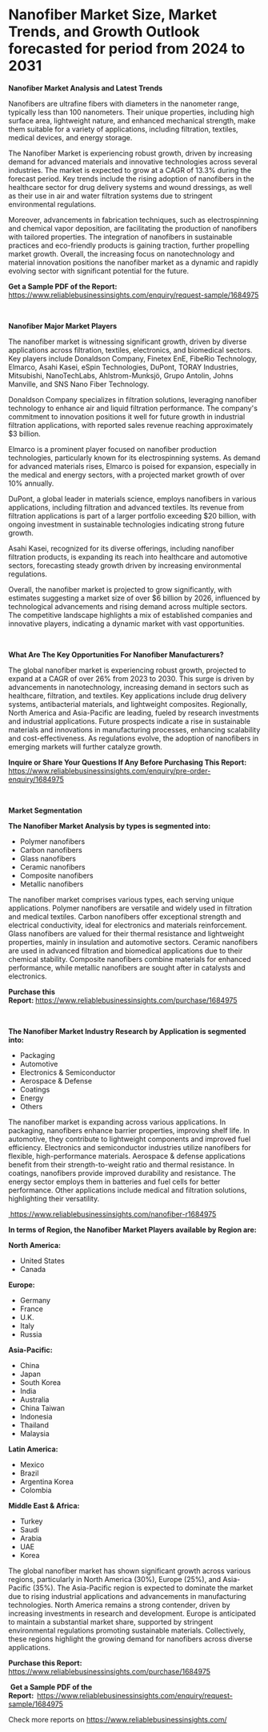 <p><h1>Nanofiber Market Size, Market Trends, and Growth Outlook forecasted for period from 2024 to 2031</h1></p><p><strong>Nanofiber Market Analysis and Latest Trends</strong></p>
<p><p>Nanofibers are ultrafine fibers with diameters in the nanometer range, typically less than 100 nanometers. Their unique properties, including high surface area, lightweight nature, and enhanced mechanical strength, make them suitable for a variety of applications, including filtration, textiles, medical devices, and energy storage.</p><p>The Nanofiber Market is experiencing robust growth, driven by increasing demand for advanced materials and innovative technologies across several industries. The market is expected to grow at a CAGR of 13.3% during the forecast period. Key trends include the rising adoption of nanofibers in the healthcare sector for drug delivery systems and wound dressings, as well as their use in air and water filtration systems due to stringent environmental regulations.</p><p>Moreover, advancements in fabrication techniques, such as electrospinning and chemical vapor deposition, are facilitating the production of nanofibers with tailored properties. The integration of nanofibers in sustainable practices and eco-friendly products is gaining traction, further propelling market growth. Overall, the increasing focus on nanotechnology and material innovation positions the nanofiber market as a dynamic and rapidly evolving sector with significant potential for the future.</p></p>
<p><strong>Get a Sample PDF of the Report:&nbsp;</strong> <a href="https://www.reliablebusinessinsights.com/enquiry/request-sample/1684975?utm_campaign=1121&utm_medium=2&utm_source=Github&utm_content=ia&utm_term=30122024&utm_id=nanofiber">https://www.reliablebusinessinsights.com/enquiry/request-sample/1684975</a></p>
<p>&nbsp;</p>
<p><strong>Nanofiber Major Market Players</strong></p>
<p><p>The nanofiber market is witnessing significant growth, driven by diverse applications across filtration, textiles, electronics, and biomedical sectors. Key players include Donaldson Company, Finetex EnE, FibeRio Technology, Elmarco, Asahi Kasei, eSpin Technologies, DuPont, TORAY Industries, Mitsubishi, NanoTechLabs, Ahlstrom-Munksjö, Grupo Antolin, Johns Manville, and SNS Nano Fiber Technology.</p><p>Donaldson Company specializes in filtration solutions, leveraging nanofiber technology to enhance air and liquid filtration performance. The company's commitment to innovation positions it well for future growth in industrial filtration applications, with reported sales revenue reaching approximately $3 billion.</p><p>Elmarco is a prominent player focused on nanofiber production technologies, particularly known for its electrospinning systems. As demand for advanced materials rises, Elmarco is poised for expansion, especially in the medical and energy sectors, with a projected market growth of over 10% annually.</p><p>DuPont, a global leader in materials science, employs nanofibers in various applications, including filtration and advanced textiles. Its revenue from filtration applications is part of a larger portfolio exceeding $20 billion, with ongoing investment in sustainable technologies indicating strong future growth.</p><p>Asahi Kasei, recognized for its diverse offerings, including nanofiber filtration products, is expanding its reach into healthcare and automotive sectors, forecasting steady growth driven by increasing environmental regulations.</p><p>Overall, the nanofiber market is projected to grow significantly, with estimates suggesting a market size of over $6 billion by 2026, influenced by technological advancements and rising demand across multiple sectors. The competitive landscape highlights a mix of established companies and innovative players, indicating a dynamic market with vast opportunities.</p></p>
<p>&nbsp;</p>
<p><strong>What Are The Key Opportunities For Nanofiber Manufacturers?</strong></p>
<p><p>The global nanofiber market is experiencing robust growth, projected to expand at a CAGR of over 26% from 2023 to 2030. This surge is driven by advancements in nanotechnology, increasing demand in sectors such as healthcare, filtration, and textiles. Key applications include drug delivery systems, antibacterial materials, and lightweight composites. Regionally, North America and Asia-Pacific are leading, fueled by research investments and industrial applications. Future prospects indicate a rise in sustainable materials and innovations in manufacturing processes, enhancing scalability and cost-effectiveness. As regulations evolve, the adoption of nanofibers in emerging markets will further catalyze growth.</p></p>
<p><strong>Inquire or Share Your Questions If Any Before Purchasing This Report:</strong> <a href="https://www.reliablebusinessinsights.com/enquiry/pre-order-enquiry/1684975?utm_campaign=1121&utm_medium=2&utm_source=Github&utm_content=ia&utm_term=30122024&utm_id=nanofiber">https://www.reliablebusinessinsights.com/enquiry/pre-order-enquiry/1684975</a></p>
<p>&nbsp;</p>
<p><strong>Market Segmentation</strong></p>
<p><strong>The Nanofiber Market Analysis by types is segmented into:</strong></p>
<p><ul><li>Polymer nanofibers</li><li>Carbon nanofibers</li><li>Glass nanofibers</li><li>Ceramic nanofibers</li><li>Composite nanofibers</li><li>Metallic nanofibers</li></ul></p>
<p><p>The nanofiber market comprises various types, each serving unique applications. Polymer nanofibers are versatile and widely used in filtration and medical textiles. Carbon nanofibers offer exceptional strength and electrical conductivity, ideal for electronics and materials reinforcement. Glass nanofibers are valued for their thermal resistance and lightweight properties, mainly in insulation and automotive sectors. Ceramic nanofibers are used in advanced filtration and biomedical applications due to their chemical stability. Composite nanofibers combine materials for enhanced performance, while metallic nanofibers are sought after in catalysts and electronics.</p></p>
<p><strong>Purchase this Report:&nbsp;</strong><a href="https://www.reliablebusinessinsights.com/purchase/1684975?utm_campaign=1121&utm_medium=2&utm_source=Github&utm_content=ia&utm_term=30122024&utm_id=nanofiber">https://www.reliablebusinessinsights.com/purchase/1684975</a></p>
<p>&nbsp;</p>
<p><strong>The Nanofiber Market Industry Research by Application is segmented into:</strong></p>
<p><ul><li>Packaging</li><li>Automotive</li><li>Electronics & Semiconductor</li><li>Aerospace & Defense</li><li>Coatings</li><li>Energy</li><li>Others</li></ul></p>
<p><p>The nanofiber market is expanding across various applications. In packaging, nanofibers enhance barrier properties, improving shelf life. In automotive, they contribute to lightweight components and improved fuel efficiency. Electronics and semiconductor industries utilize nanofibers for flexible, high-performance materials. Aerospace & defense applications benefit from their strength-to-weight ratio and thermal resistance. In coatings, nanofibers provide improved durability and resistance. The energy sector employs them in batteries and fuel cells for better performance. Other applications include medical and filtration solutions, highlighting their versatility.</p></p>
<p><a href="https://www.reliablebusinessinsights.com/nanofiber-r1684975?utm_campaign=1121&utm_medium=2&utm_source=Github&utm_content=ia&utm_term=30122024&utm_id=nanofiber">&nbsp;https://www.reliablebusinessinsights.com/nanofiber-r1684975</a></p>
<p><strong>In terms of Region, the Nanofiber Market Players available by Region are:</strong></p>
<p>
    <p> <strong> North America: </strong>
        <ul>
            <li>United States</li>
            <li>Canada</li>
        </ul>
        </p> 
    <p> <strong> Europe: </strong>
        <ul>
            <li>Germany</li>
            <li>France</li>
            <li>U.K.</li>
            <li>Italy</li>
            <li>Russia</li>
        </ul>
        </p> 
    <p> <strong> Asia-Pacific: </strong>
        <ul>
            <li>China</li>
            <li>Japan</li>
            <li>South Korea</li>
            <li>India</li>
            <li>Australia</li>
            <li>China Taiwan</li>
            <li>Indonesia</li>
            <li>Thailand</li>
            <li>Malaysia</li>
        </ul>
        </p> 
    <p> <strong> Latin America: </strong>
        <ul>
            <li>Mexico</li>
            <li>Brazil</li>
            <li>Argentina Korea</li>
            <li>Colombia</li>
        </ul>
        </p> 
    <p> <strong> Middle East & Africa: </strong>
        <ul>
            <li>Turkey</li>
            <li>Saudi</li>
            <li>Arabia</li>
            <li>UAE</li>
            <li>Korea</li>
        </ul>
    </p>
    </p>
<p><p>The global nanofiber market has shown significant growth across various regions, particularly in North America (30%), Europe (25%), and Asia-Pacific (35%). The Asia-Pacific region is expected to dominate the market due to rising industrial applications and advancements in manufacturing technologies. North America remains a strong contender, driven by increasing investments in research and development. Europe is anticipated to maintain a substantial market share, supported by stringent environmental regulations promoting sustainable materials. Collectively, these regions highlight the growing demand for nanofibers across diverse applications.</p></p>
<p><strong>Purchase this Report: </strong><a href="https://www.reliablebusinessinsights.com/purchase/1684975?utm_campaign=1121&utm_medium=2&utm_source=Github&utm_content=ia&utm_term=30122024&utm_id=nanofiber">https://www.reliablebusinessinsights.com/purchase/1684975</a></p>
<p>&nbsp;<strong>Get a Sample PDF of the Report:&nbsp;&nbsp;</strong><a href="https://www.reliablebusinessinsights.com/enquiry/request-sample/1684975?utm_campaign=1121&utm_medium=2&utm_source=Github&utm_content=ia&utm_term=30122024&utm_id=nanofiber">https://www.reliablebusinessinsights.com/enquiry/request-sample/1684975</a></p>
<p><strong></strong></p>
<p>Check more reports on <a href="https://www.reliablebusinessinsights.com/?utm_campaign=1121&utm_medium=2&utm_source=Github&utm_content=ia&utm_term=30122024&utm_id=nanofiber">https://www.reliablebusinessinsights.com/</a></p>